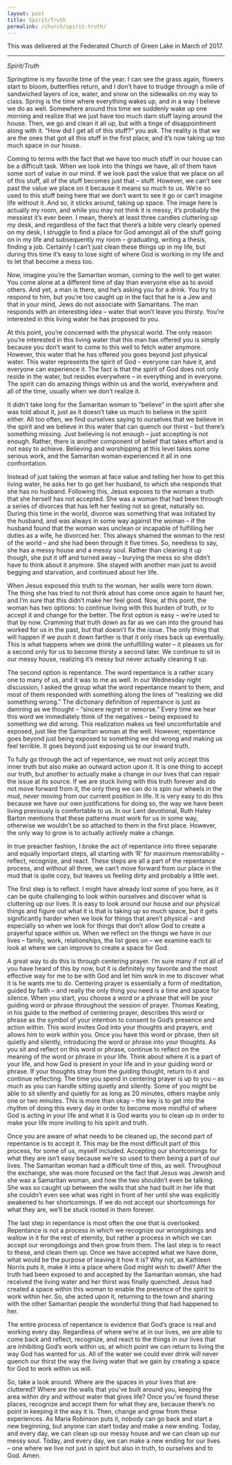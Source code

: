 ```yaml
---
layout: post
title: Spirit/Truth
permalink: /church/spirit-truth/
---
```


This was delivered at the Federated Church of Green Lake in March of 2017.

* * * 

_Spirit/Truth_

Springtime is my favorite time of the year. I can see the grass again, flowers start to bloom, butterflies return, and I don’t have to trudge through a mile of sandwiched layers of ice, water, and snow on the sidewalks on my way to class. Spring is the time where everything wakes up, and in a way I believe we do as well. Somewhere around this time we suddenly wake up one morning and realize that we just have too much darn stuff laying around the house. Then, we go and clean it all up, but with a tinge of disappointment along with it. “How did I get all of this stuff?” you ask. The reality is that we are the ones that got all this stuff in the first place, and it’s now taking up too much space in our house. 

Coming to terms with the fact that we have too much stuff in our house can be a difficult task. When we look into the things we have, all of them have some sort of value in our mind. If we look past the value that we place on all of this stuff, all of the stuff becomes just that – stuff. However, we can’t see past the value we place on it because it means so much to us. We’re so used to this stuff being here that we don’t want to see it go or can’t imagine life without it. And so, it sticks around, taking up space. The image here is actually my room, and while you may not think it is messy, it’s probably the messiest it’s ever been. I mean, there’s at least three candles cluttering up my desk, and regardless of the fact that there’s a bible very clearly opened on my desk, I struggle to find a place for God amongst all of the stuff going on in my life and subsequently my room – graduating, writing a thesis, finding a job. Certainly I can’t just clean these things up in my life, but during this time it’s easy to lose sight of where God is working in my life and to let that become a mess too. 

Now, imagine you’re the Samaritan woman, coming to the well to get water. You come alone at a different time of day than everyone else as to avoid others. And yet, a man is there, and he’s asking you for a drink. You try to respond to him, but you’re too caught up in the fact that he is a Jew and that in your mind, Jews do not associate with Samaritans. The man responds with an interesting idea – water that won’t leave you thirsty. You’re interested in this living water he has proposed to you.

At this point, you’re concerned with the physical world. The only reason you’re interested in this living water that this man has offered you is simply because you don’t want to come to this well to fetch water anymore. However, this water that he has offered you goes beyond just physical water. This water represents the spirit of God – everyone can have it, and everyone can experience it. The fact is that the spirit of God does not only reside in the water, but resides everywhere – in everything and in everyone. The spirit can do amazing things within us and the world, everywhere and all of the time, usually when we don’t realize it. 

It didn’t take long for the Samaritan woman to “believe” in the spirit after she was told about it, just as it doesn’t take us much to believe in the spirit either. All too often, we find ourselves saying to ourselves that we believe in the spirit and we believe in this water that can quench our thirst – but there’s something missing. Just believing is not enough – just accepting is not enough. Rather, there is another component of belief that takes effort and is not easy to achieve. Believing and worshipping at this level takes some serious work, and the Samaritan woman experienced it all in one confrontation.

Instead of just taking the woman at face value and telling her how to get this living water, he asks her to go get her husband, to which she responds that she has no husband. Following this, Jesus exposes to the woman a truth that she herself has not accepted. She was a woman that had been through a series of divorces that has left her feeling not so great, naturally so. During this time in the world, divorce was something that was initiated by the husband, and was always in some way against the woman – if the husband found that the woman was unclean or incapable of fulfilling her duties as a wife, he divorced her. This always shamed the woman to the rest of the world – and she had been through it five times. So, needless to say, she has a messy house and a messy soul. Rather than cleaning it up though, she put it off and turned away – burying the mess so she didn’t have to think about it anymore. She stayed with another man just to avoid begging and starvation, and continued about her life. 

When Jesus exposed this truth to the woman, her walls were torn down. The thing she has tried to not think about has come once again to haunt her, and I’m sure that this didn’t make her feel good. Now, at this point, the woman has two options: to continue living with this burden of truth, or to accept it and change for the better. The first option is easy – we’re used to that by now. Cramming that truth down as far as we can into the ground has worked for us in the past, but that doesn’t fix the issue. The only thing that will happen if we push it down farther is that it only rises back up eventually. This is what happens when we drink the unfulfilling water – it pleases us for a second only for us to become thirsty a second later. We continue to sit in our messy house, realizing it’s messy but never actually cleaning it up.

The second option is repentance. The word repentance is a rather scary one to many of us, and it was to me as well. In our Wednesday night discussion, I asked the group what the word repentance meant to them, and most of them responded with something along the lines of “realizing we did something wrong.” The dictionary definition of repentance is just as damning as we thought – “sincere regret or remorse.” Every time we hear this word we immediately think of the negatives – being exposed to something we did wrong. This realization makes us feel uncomfortable and exposed, just like the Samaritan woman at the well. However, repentance goes beyond just being exposed to something we did wrong and making us feel terrible. It goes beyond just exposing us to our inward truth.

To fully go through the act of repentance, we must not only accept this inner truth but also make an outward action upon it. It is one thing to accept our truth, but another to actually make a change in our lives that can repair the issue at its source. If we are stuck living with this truth forever and do not move forward from it, the only thing we can do is spin our wheels in the mud, never moving from our current position in life. It is very easy to do this because we have our own justifications for doing so, the way we have been living previously is comfortable to us. In our Lent devotional, Ruth Haley Barton mentions that these patterns must work for us in some way, otherwise we wouldn’t be so attached to them in the first place. However, the only way to grow is to actually actively make a change.

In true preacher fashion, I broke the act of repentance into three separate and equally important steps, all starting with ‘R’ for maximum memorability – reflect, recognize, and react. These steps are all a part of the repentance process, and without all three, we can’t move forward from our place in the mud that is quite cozy, but leaves us feeling dirty and probably a little wet.

The first step is to reflect. I might have already lost some of you here, as it can be quite challenging to look within ourselves and discover what is cluttering up our lives. It is easy to look around our house and our physical things and figure out what it is that is taking up so much space, but it gets significantly harder when we look for things that aren’t physical – and especially so when we look for things that don’t allow God to create a prayerful space within us. When we reflect on the things we have in our lives – family, work, relationships, the list goes on – we examine each to look at where we can improve to create a space for God.

A great way to do this is through centering prayer. I’m sure many if not all of you have heard of this by now, but it is definitely my favorite and the most effective way for me to be with God and let him work in me to discover what it is he wants me to do. Centering prayer is essentially a form of meditation, guided by faith – and really the only thing you need is a time and space for silence. When you start, you choose a word or a phrase that will be your guiding word or phrase throughout the session of prayer. Thomas Keating, in his guide to the method of centering prayer, describes this word or phrase as the symbol of your intention to consent to God’s presence and action within. This word invites God into your thoughts and prayers, and allows him to work within you. Once you have this word or phrase, then sit quietly and silently, introducing the word or phrase into your thoughts. As you sit and reflect on this word or phrase, continue to reflect on the meaning of the word or phrase in your life. Think about where it is a part of your life, and how God is present in your life and in your guiding word or phrase. If your thoughts stray from the guiding thought, return to it and continue reflecting. The time you spend in centering prayer is up to you – as much as you can handle sitting quietly and silently. Some of you might be able to sit silently and quietly for as long as 20 minutes, others maybe only one or two minutes. This is more than okay – the key is to get into the rhythm of doing this every day in order to become more mindful of where God is acting in your life and what it is God wants you to clean up in order to make your life more inviting to his spirit and truth. 

Once you are aware of what needs to be cleaned up, the second part of repentance is to accept it. This may be the most difficult part of this process, for some of us, myself included. Accepting our shortcomings for what they are isn’t easy because we’re so used to them being a part of our lives. The Samaritan woman had a difficult time of this, as well. Throughout the exchange, she was more focused on the fact that Jesus was Jewish and she was a Samaritan woman, and how the two shouldn’t even be talking. She was so caught up between the walls that she had built in her life that she couldn’t even see what was right in front of her until she was explicitly awakened to her shortcomings. If we do not accept our shortcomings for what they are, we’ll be stuck rooted in them forever. 

The last step in repentance is most often the one that is overlooked. Repentance is not a process in which we recognize our wrongdoings and wallow in it for the rest of eternity, but rather a process in which we can accept our wrongdoings and then grow from them. The last step is to react to these, and clean them up. Once we have accepted what we have done, what would be the purpose of leaving it how it is? Why not, as Kathleen Norris puts it, make it into a place where God might wish to dwell? After the truth had been exposed to and accepted by the Samaritan woman, she had received the living water and her thirst was finally quenched. Jesus had created a space within this woman to enable the presence of the spirit to work within her. So, she acted upon it, returning to the town and sharing with the other Samaritan people the wonderful thing that had happened to her. 

The entire process of repentance is evidence that God’s grace is real and working every day. Regardless of where we’re at in our lives, we are able to come back and reflect, recognize, and react to the things in our lives that are inhibiting God’s work within us, at which point we can return to living the way God has wanted for us. All of the water we could ever drink will never quench our thirst the way the living water that we gain by creating a space for God to work within us will. 

So, take a look around. Where are the spaces in your lives that are cluttered? Where are the walls that you’ve built around you, keeping the area within dry and without water that gives life? Once you’ve found these places, recognize and accept them for what they are, because there’s no point in keeping it the way it is. Then, change and grow from these experiences. As Maria Robinson puts it, nobody can go back and start a new beginning, but anyone can start today and make a new ending. Today, and every day, we can clean up our messy house and we can clean up our messy soul. Today, and every day, we can make a new ending for our lives – one where we live not just in spirit but also in truth, to ourselves and to God. Amen.

    